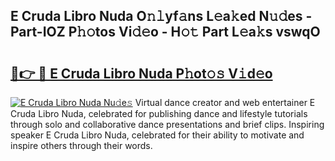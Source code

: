 ## E Cruda Libro Nuda O𝚗𝚕yf𝚊ns L𝚎a𝚔ed N𝚞𝚍es - Part-IOZ P𝚑𝚘tos Vi𝚍𝚎o - H𝚘𝚝 Part L𝚎a𝚔s vswqO

# <h2><a href="http://kf35tfc.oniu.top/?m=E+Cruda+Libro+Nuda">🔗👉 🔴 E Cruda Libro Nuda P𝚑ot𝚘𝚜 V𝚒d𝚎o</a></h2>

[![E Cruda Libro Nuda Nu𝚍e𝚜](https://i.imgur.com/0qMVB7G.gif)](http://kf35tfc.oniu.top/?m=E+Cruda+Libro+Nuda)
Virtual dance creator and web entertainer E Cruda Libro Nuda, celebrated for publishing dance and lifestyle tutorials through solo and collaborative dance presentations and brief clips. Inspiring speaker E Cruda Libro Nuda, celebrated for their ability to motivate and inspire others through their words.  
